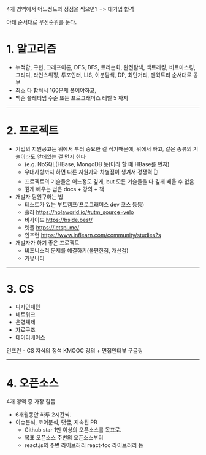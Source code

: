 4개 영역에서 어느정도의 정점을 찍으면? => 대기업 합격

아래 순서대로 우선순위를 둔다.

# 1. 알고리즘

- 누적합, 구현, 그래프이론, DFS, BFS, 트리순회, 완전탐색, 백트래킹, 비트마스킹, 그리디, 라인스위핑, 투포인터, LIS, 이분탐색, DP, 최단거리, 펜윅트리 순서대로 공부
- 최소 다 합쳐서 160문제 풀어야하고, 
- 백준 플레티넘 수준 또는 프로그래머스 레벨 5 까지

---

# 2. 프로젝트

- 기업의 지원공고는 위에서 부터 중요한 걸 적기때문에, 위에서 하고, 
같은 종류의 기술이라도 앞에있는 걸 먼저 한다
  - (e.g. NoSQL(HBase, MongoDB 등)이라 할 떄 HBase를 먼저)
  - 우대사항까지 하면 다른 지원자와 차별점이 생겨서 경쟁력 👆
  - 프로젝트의 기술들은 어느정도 깊게, but 모든 기술들을 다 깊게 배울 수 없음
  - 깊게 배우는 법은 docs + 강의 + 책
- 개발자 팀원구하는 법
  - 테스트가 있는 부트캠프(프로그래머스 dev 코스 등등)
  - 홀라 https://holaworld.io/#utm_source=velo
  - 비사이드 https://bside.best/
  - 렛플 https://letspl.me/
  - 인프런 https://www.inflearn.com/community/studies?s
- 개발자가 하기 좋은 프로젝트
  - 비즈니스적 문제를 해결하기(불편한점, 개선점)
  - 커뮤니티

---

# 3. CS

- 디자인패턴
- 네트워크
- 운영체제
- 자료구조
- 데이터베이스

인프런 - CS 지식의 정석
KMOOC 강의 + 면접인터뷰 구글링

---

# 4. 오픈소스

4개 영역 중 가장 힘듬

- 6개월동안 하루 2시간씩.
- 이슈분석, 코어분석, 댓글, 지속된 PR
  - Github star 1만 이상의 오픈소스를 목표로.
  - 목표 오픈소스 주변의 오픈소스부터
  - react.js의 주변 라이브러리 react-toc 라이브러리 등